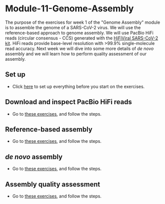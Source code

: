 # Module-11-Genome-Assembly

The purpose of the exercises for week 1 of the "Genome Assembly" module is to assemble the genome of a SARS-CoV-2 virus. We will use the reference-based approach to genome assembly. We will use PacBio HiFi reads (circular consensus - CCS) generated with the [HiFiViral SARS-CoV-2 kit](https://www.pacb.com/research-focus/microbiology/public-health/covid-19-sequencing-tools-and-resources/). HiFi reads provide base-level resolution with >99.9% single-molecule read accuracy. Next week we will dive into some more details of _de novo_ assembly and we will learn how to perform quality assessment of our assembly. 

## Set up
* Click [here](00-Setup.md) to set up everything before you start on the exercises.

## Download and inspect PacBio HiFi reads  

* Go to [these exercises](01-Get_fastq_files.md), and follow the steps. 

## Reference-based assembly

* Go to [these exercises](02-Reference-assembly.md), and follow the steps.

## _de novo_ assembly

* Go to [these exercises](03-De_novo_assembly.md), and follow the steps.

## Assembly quality assessment
* Go to [these exercises](04-Assembly_quality_assessment.md), and follow the steps.

